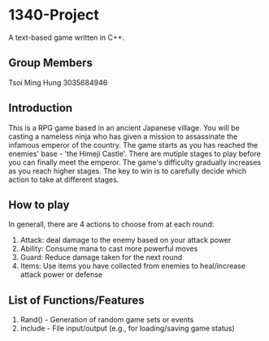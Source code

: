 # 1340-Project
A text-based game written in C++.

## Group Members
Tsoi Ming Hung 3035684946

## Introduction
This is a RPG game based in an ancient Japanese village. You will be casting a nameless ninja who has given a mission to assassinate the infamous emperor of the country. The game starts as you has reached the enemies' base - 'the Himeji Castle'. There are mutiple stages to play before you can finally meet the emperor. The game's difficulty gradually increases as you reach higher stages. The key to win is to carefully decide which action to take at different stages.

## How to play
In generall, there are 4 actions to choose from at each round: 
1. Attack: deal damage to the enemy based on your attack power
2. Ability: Consume mana to cast more powerful moves
3. Guard: Reduce damage taken for the next round
4. Items: Use items you have collected from enemies to heal/increase attack power or defense

## List of Functions/Features
1. Rand() - Generation of random game sets or events
2. include <fstream> - File input/output (e.g., for loading/saving game status)

